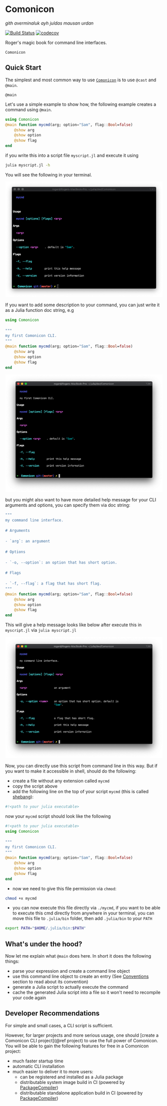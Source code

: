 # Comonicon

*gith averminaluk ayh juldas mausan urdan*

[![Build Status](https://github.com/comonicon/Comonicon.jl/workflows/CI/badge.svg)](https://github.com/comonicon/Comonicon.jl/actions)
[![codecov](https://codecov.io/gh/comonicon/Comonicon.jl/branch/master/graph/badge.svg?token=zZjCxCiFTY)](https://codecov.io/gh/comonicon/Comonicon.jl)

Roger's magic book for command line interfaces.

```@docs
Comonicon
```

## Quick Start

The simplest and most common way to use [`Comonicon`](@ref) is to use `@cast` and `@main`.

```@docs
@main
```

Let's use a simple example to show how, the following example creates a command using `@main`.

```julia
using Comonicon
@main function mycmd(arg; option="Sam", flag::Bool=false)
    @show arg
    @show option
    @show flag
end
```

if you write this into a script file `myscript.jl` and execute it using

```sh
julia myscript.jl -h
```

You will see the following in your terminal.

![myscript-help](assets/images/myscript.png)

If you want to add some description to your command, you can just write it as
a Julia function doc string, e.g

```julia
using Comonicon

"""
my first Comonicon CLI.
"""
@main function mycmd(arg; option="Sam", flag::Bool=false)
    @show arg
    @show option
    @show flag
end
```

![myscript-help-docstring](assets/images/myscript-doc.png)

but you might also want to have more detailed help message for your CLI arguments
and options, you can specify them via doc string:

```julia
"""
my command line interface.

# Arguments

- `arg`: an argument

# Options

- `-o, --option`: an option that has short option.

# Flags

- `-f, --flag`: a flag that has short flag.
"""
@main function mycmd(arg; option="Sam", flag::Bool=false)
    @show arg
    @show option
    @show flag
end
```

This will give a help message looks like below after execute this in `myscript.jl` via `julia myscript.jl`

![mycmd-option-doc](assets/images/mycmd-option-doc.png)

Now, you can directly use this script from command line in this way. But if you want to make it accessible in shell, should do the following:

- create a file without any extension called `mycmd`
- copy the script above
- add the following line on the top of your script `mycmd` (this is called [shebang](https://en.wikipedia.org/wiki/Shebang_(Unix))):

```sh
#!<path to your julia executable>
```

now your `mycmd` script should look like the following

```julia
#!<path to your julia executable>
using Comonicon

"""
my first Comonicon CLI.
"""
@main function mycmd(arg; option="Sam", flag::Bool=false)
    @show arg
    @show option
    @show flag
end
```

- now we need to give this file permission via `chmod`:

```sh
chmod +x mycmd
```

- you can now execute this file directly via `./mycmd`, if you want to be able to execute
   this cmd directly from anywhere in your terminal, you can move this file to `.julia/bin`
   folder, then add `.julia/bin` to your `PATH`

```sh
export PATH="$HOME/.julia/bin:$PATH"
```

## What's under the hood?

Now let me explain what `@main` does here. In short it does the following things:

- parse your expression and create a command line object
- use this command line object to create an entry (See [Conventions](@ref) section to read about its convention)
- generate a Julia script to actually execute the command
- cache the generated Julia script into a file so it won't need to recompile your code again

## Developer Recommendations

For simple and small cases, a CLI script is sufficient.

However, for larger projects and more serious usage, one should [create a Comonicon CLI project](@ref project) to use the full power of Comonicon. You will be able
to gain the following features for free in a Comonicon project:

- much faster startup time
- automatic CLI installation
- much easier to deliver it to more users:
  - can be registered and installed as a Julia package
  - distributable system image build in CI (powered by [PackageCompiler](https://github.com/JuliaLang/PackageCompiler.jl))
  - distributable standalone application build in CI (powered by [PackageCompiler](https://github.com/JuliaLang/PackageCompiler.jl))
